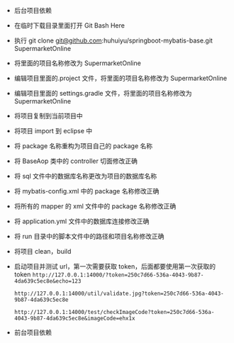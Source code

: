 ﻿- 后台项目依赖
- 在临时下载目录里面打开 Git Bash Here
- 执行 git clone git@github.com:huhuiyu/springboot-mybatis-base.git SupermarketOnline
- 将里面的项目名称修改为 SupermarketOnline
- 编辑项目里面的.project 文件，将里面的项目名称修改为 SupermarketOnline
- 编辑项目里面的 settings.gradle 文件，将里面的项目名称修改为 SupermarketOnline
- 将项目复制到当前项目中
- 将项目 import 到 eclipse 中
- 将 package 名称重构为项目自己的 package 名称
- 将 BaseAop 类中的 controller 切面修改正确
- 将 sql 文件中的数据库名称更改为项目的数据库名称
- 将 mybatis-config.xml 中的 package 名称修改正确
- 将所有的 mapper 的 xml 文件中的 package 名称修改正确
- 将 application.yml 文件中的数据库连接修改正确
- 将 run 目录中的脚本文件中的路径和项目名称修改正确
- 将项目 clean，build
- 启动项目并测试 url，第一次需要获取 token，后面都要使用第一次获取的 token
  `http://127.0.0.1:14000/?token=250c7d66-536a-4043-9b87-4da639c5ec8e&echo=123`

  `http://127.0.0.1:14000/util/validate.jpg?token=250c7d66-536a-4043-9b87-4da639c5ec8e`

  `http://127.0.0.1:14000/test/checkImageCode?token=250c7d66-536a-4043-9b87-4da639c5ec8e&imageCode=ehx1x`
- 前台项目依赖
